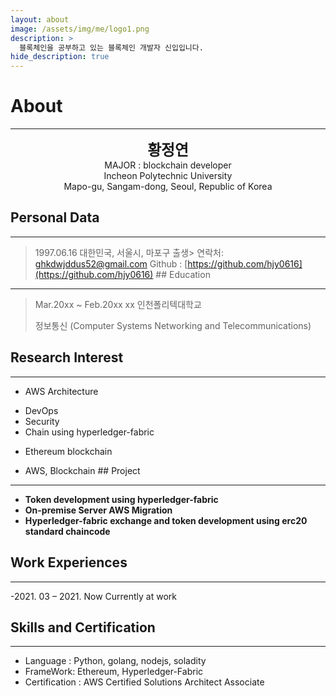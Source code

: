 ```yaml
---
layout: about
image: /assets/img/me/logo1.png
description: >
  블록체인을 공부하고 있는 블록체인 개발자 신입입니다.
hide_description: true
---
```


# About
<!--author-->

* * *
<center>
<span style=
"font-size:170%;
font-weight:bold"> 
황정연
</span>
</center>
<center>MAJOR : blockchain developer</center>
<center>Incheon Polytechnic University</center>
<center>Mapo-gu, Sangam-dong, Seoul, Republic of Korea</center>

## Personal Data
---
> 1997.06.16 대한민국, 서울시, 마포구 출생> 연락처: ghkdwjddus52@gmail.com
> Github : [https://github.com/hjy0616](https://github.com/hjy0616) ## Education
---
> Mar.20xx ~ Feb.20xx xx 인천폴리텍대학교
>
> 정보통신 (Computer Systems Networking and Telecommunications)

## Research Interest
---
* AWS Architecture
+ DevOps
+ Security
+ Chain using hyperledger-fabric
* Ethereum blockchain

+ AWS, Blockchain ## Project
---
* **Token development using hyperledger-fabric**
* **On-premise Server AWS Migration**
* **Hyperledger-fabric exchange and token development using erc20 standard chaincode**

## Work Experiences
---
-2021. 03 – 2021. Now
Currently at work

## Skills and Certification
---
- Language : Python, golang, nodejs, soladity
- FrameWork: Ethereum, Hyperledger-Fabric
- Certification : AWS Certified Solutions Architect Associate